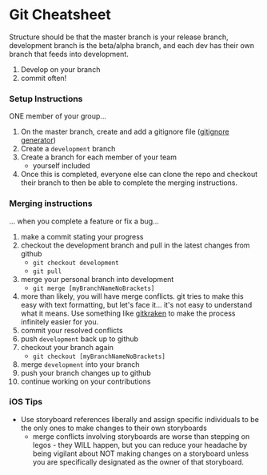 # Git Cheatsheet

Structure should be that the master branch is your release branch, development branch is the beta/alpha branch, and each dev has their own branch that feeds into development.

1. Develop on your branch
1. commit often!

### Setup Instructions
ONE member of your group...

1. On the master branch, create and add a gitignore file ([gitignore generator](https://www.gitignore.io))
1. Create a `development` branch
1. Create a branch for each member of your team
	* yourself included
1. Once this is completed, everyone else can clone the repo and checkout their branch to then be able to complete the merging instructions.

### Merging instructions

... when you complete a feature or fix a bug...

1. make a commit stating your progress
1. checkout the development branch and pull in the latest changes from github
	* `git checkout development`
	* `git pull`
1. merge your personal branch into development
	* `git merge [myBranchNameNoBrackets]`
1. more than likely, you will have merge conflicts. git tries to make this easy with text formatting, but let's face it... it's not easy to understand what it means. Use something like [gitkraken](https://www.gitkraken.com) to make the process infinitely easier for you.
1. commit your resolved conflicts
1. push `development` back up to github
1. checkout your branch again
	* `git checkout [myBranchNameNoBrackets]`
1. merge `development` into your branch
1. push your branch changes up to github
1. continue working on your contributions


### iOS Tips
* Use storyboard references liberally and assign specific individuals to be the only ones to make changes to their own storyboards
	* merge conflicts involving storyboards are worse than stepping on legos - they WILL happen, but you can reduce your headache by being vigilant about NOT making changes on a storyboard unless you are specifically designated as the owner of that storyboard.

